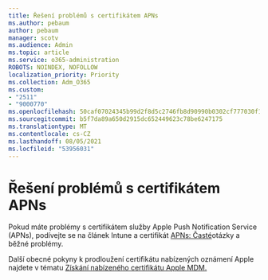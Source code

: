 ```yaml
---
title: Řešení problémů s certifikátem APNs
ms.author: pebaum
author: pebaum
manager: scotv
ms.audience: Admin
ms.topic: article
ms.service: o365-administration
ROBOTS: NOINDEX, NOFOLLOW
localization_priority: Priority
ms.collection: Adm_O365
ms.custom:
- "2511"
- "9000770"
ms.openlocfilehash: 50caf07024345b99d2f8d5c2746fb8d90990b0302cf777030f1b2af109f4cf4f
ms.sourcegitcommit: b5f7da89a650d2915dc652449623c78be6247175
ms.translationtype: MT
ms.contentlocale: cs-CZ
ms.lasthandoff: 08/05/2021
ms.locfileid: "53956031"
---
```

# <a name="troubleshooting-issues-with-apns-certificate"></a>Řešení problémů s certifikátem APNs

Pokud máte problémy s certifikátem služby Apple Push Notification Service (APNs), podívejte se na článek Intune a certifikát [APNs: Časté](https://techcommunity.microsoft.com/t5/Intune-Customer-Success/Intune-and-the-APNs-certificate-FAQ-and-common-issues/ba-p/280121)otázky a běžné problémy.

Další obecné pokyny k prodloužení certifikátu nabízených oznámení Apple najdete v tématu [Získání nabízeného certifikátu Apple MDM.](https://docs.microsoft.com/intune/apple-mdm-push-certificate-get#renew-apple-mdm-push-certificate)